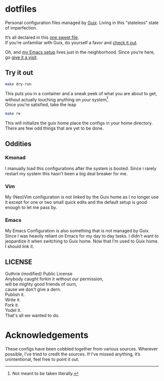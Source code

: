 # dotfiles
Personal configuration files managed by [Guix](https://guix.gnu.org/).
Living in this "stateless" state of imperfection.  

It’s all declared in this [one sweet file](https://github.com/rmNULL/dotfiles/blob/main/home-configuration.scm).  
If you’re unfamiliar with Guix, do yourself a favor and [check it out](https://guix.gnu.org/).

Oh, and [my Emacs setup](https://github.com/rmnull/emacs.d/) lives just in the neighborhood. Since you’re here, go [give it a visit](https://github.com/rmnull/emacs.d/).


## Try it out
```sh
make dry-run
```
This puts you in a container and a sneak peek of what you are about to get, without actually touching anything on your system[^1]   
Once you’re satisfied, take the leap
```sh
make re
```
This will initialize the guix home place the configs in your home directory.
There are few odd things that are yet to be done.


## Oddities
### Kmonad
  I manually load this configurations after the system is booted.
  Since i rarely restart my system this hasn't been a big deal breaker for me.
### Vim
  My (Neo)Vim configuration is not linked by the Guix home as I no longer use
  it except for one or two small quick edits and the default setup is good enough
  to let me pass by.
### Emacs
  My Emacs Configuration is also something that is not managed by Guix. Since I was
  heavily reliant on Emacs for my day to day tasks. I didn't want to jeopardize it
  when switching to Guix home. Now that I'm used to Guix home. I should
  link it.


## LICENSE
  Guthrie (modified) Public License  
Anybody caught forkin it without our permission,  
will be mighty good friends of ourn,  
cause we don't give a dern.  
    Publish it.  
    Write it.  
    Fork it.  
    Yodel it.  
    That's all we wanted to do.


# Acknowledgements
These configs have been cobbled together from various sources.
Wherever possible, I’ve tried to credit the sources. If I’ve missed anything, it’s unintentional, feel free to point it out.

[^1]: Not meant to be taken literally.

